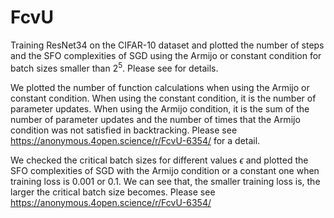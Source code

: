 # FcvU
Training ResNet34 on the CIFAR-10 dataset and plotted the number of steps and the SFO complexities of SGD using the Armijo or constant condition for batch sizes smaller than $2^5$. Please see  for details.

 We plotted the number of function calculations when using the Armijo or constant condition. When using the constant condition, it is the number of parameter updates. When using the Armijo condition, it is the sum of the number of parameter updates and the number of times that the Armijo condition was not satisfied in backtracking. Please see https://anonymous.4open.science/r/FcvU-6354/ for a detail.

 We checked the critical batch sizes for different values $\epsilon$
 and plotted the SFO complexities of SGD with the Armijo condition or a constant one when training loss is 0.001 or 0.1. We can see that, the smaller training loss is, the larger the critical batch size becomes. Please see https://anonymous.4open.science/r/FcvU-6354/
